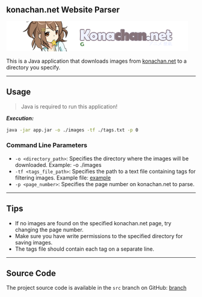 ## konachan.net Website Parser

![Preview site](./data/header.png)

This is a Java application that downloads images from [konachan.net](https://konachan.net) to a directory you specify.

___

## Usage

> Java is required to run this application!

***Execution:***

```bash
java -jar app.jar -o ./images -tf ./tags.txt -p 0
```

### Command Line Parameters

* `-o <directory_path>`: Specifies the directory where the images will be downloaded. Example: -o ./images
* `-tf <tags_file_path>`: Specifies the path to a text file containing tags for filtering images. Example file: [example](./data/example_tag.txt)
* `-p <page_number>`: Specifies the page number on konachan.net to parse.

___

## Tips

* If no images are found on the specified konachan.net page, try changing the page number.
* Make sure you have write permissions to the specified directory for saving images.
* The tags file should contain each tag on a separate line.

___

## Source Code

The project source code is available in the `src` branch on GitHub: [branch](https://github.com/Borukofu/downloader-image-from-konachan.net/tree/src)
